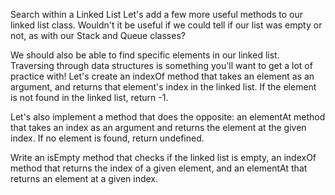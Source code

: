 Search within a Linked List
Let's add a few more useful methods to our linked list class. Wouldn't it be useful if we could tell if our list was empty or not, as with our Stack and Queue classes?

We should also be able to find specific elements in our linked list. Traversing through data structures is something you'll want to get a lot of practice with! Let's create an indexOf method that takes an element as an argument, and returns that element's index in the linked list. If the element is not found in the linked list, return -1.

Let's also implement a method that does the opposite: an elementAt method that takes an index as an argument and returns the element at the given index. If no element is found, return undefined.

Write an isEmpty method that checks if the linked list is empty, an indexOf method that returns the index of a given element, and an elementAt that returns an element at a given index.

